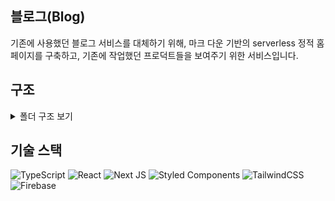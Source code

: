 ## 블로그(Blog)

기존에 사용했던 블로그 서비스를 대체하기 위해, 마크 다운 기반의 serverless 정적 홈페이지를 구축하고, 기존에 작업했던 프로덕트들을 보여주기 위한 서비스입니다.

## 구조

<details>
  <summary>폴더 구조 보기</summary>

```
src
┣ api
┃ ┣ feeback.ts
┃ ┣ instance.ts
┃ ┣ post.ts
┃ ┗ posts.ts
┣ components
┃ ┣ common
┃ ┃ ┣ Button
┃ ┃ ┃ ┣ Button.tsx
┃ ┃ ┃ ┗ index.ts
┃ ┃ ┣ DeferredComponent
┃ ┃ ┃ ┣ DefferredComponent.tsx
┃ ┃ ┃ ┗ index.tsx
┃ ┃ ┣ FadeInUp
┃ ┃ ┃ ┣ FadeInUp.module.css
┃ ┃ ┃ ┣ FadeInUp.tsx
┃ ┃ ┃ ┗ index.ts
┃ ┃ ┣ Footer
┃ ┃ ┃ ┣ Footer.tsx
┃ ┃ ┃ ┗ index.ts
┃ ┃ ┣ Input
┃ ┃ ┃ ┣ index.tsx
┃ ┃ ┃ ┣ Input.stories.tsx
┃ ┃ ┃ ┗ Input.tsx
┃ ┃ ┣ Modal
┃ ┃ ┃ ┣ index.ts
┃ ┃ ┃ ┣ Modal.module.scss
┃ ┃ ┃ ┣ Modal.tsx
┃ ┃ ┃ ┣ ModalContext.tsx
┃ ┃ ┃ ┗ useModal.ts
┃ ┃ ┣ Portal
┃ ┃ ┃ ┣ index.ts
┃ ┃ ┃ ┗ Portal.tsx
┃ ┃ ┣ Skeleton
┃ ┃ ┃ ┣ index.ts
┃ ┃ ┃ ┣ Skeleton.tsx
┃ ┃ ┃ ┗ SkeletonTexts.tsx
┃ ┃ ┣ TextArea
┃ ┃ ┃ ┣ index.ts
┃ ┃ ┃ ┗ TextArea.tsx
┃ ┃ ┣ Tooltip.tsx
┃ ┃ ┗ WithTooltip.tsx
┃ ┣ icons
┃ ┃ ┣ BlogIcon.tsx
┃ ┃ ┣ GithubIcon.tsx
┃ ┃ ┣ Icon.tsx
┃ ┃ ┣ index.ts
┃ ┃ ┣ MailIcon.tsx
┃ ┃ ┣ PortfolioIcon.tsx
┃ ┃ ┣ ProjectIcon.tsx
┃ ┃ ┗ WebIcon.tsx
┃ ┣ layouts
┃ ┃ ┣ ArticleLayout.tsx
┃ ┃ ┣ ContentLayout.tsx
┃ ┃ ┣ ExperienceLayout.module.css
┃ ┃ ┣ ExperienceLayout.tsx
┃ ┃ ┗ GlobalLayout.tsx
┃ ┣ Main
┃ ┃ ┣ LinkButton.tsx
┃ ┃ ┣ MoreSection.tsx
┃ ┃ ┣ Slider.module.css
┃ ┃ ┗ Slider.tsx
┃ ┣ NavigationBar
┃ ┃ ┣ index.ts
┃ ┃ ┣ NavigationBar.module.scss
┃ ┃ ┗ NavigationBar.tsx
┃ ┣ Post
┃ ┃ ┣ Comments.tsx
┃ ┃ ┣ index.ts
┃ ┃ ┣ ItemSkeleton.tsx
┃ ┃ ┣ ListItem.tsx
┃ ┃ ┣ MarkdownComponents.tsx
┃ ┃ ┣ Post.module.scss
┃ ┃ ┣ Post.tsx
┃ ┃ ┣ PostContent.tsx
┃ ┃ ┣ PostSkeleton.tsx
┃ ┃ ┣ PostTitle.tsx
┃ ┃ ┗ SyntaxHighlighter.tsx
┃ ┗ Resume
┃ ┃ ┣ Activities
┃ ┃ ┃ ┣ Activities.tsx
┃ ┃ ┃ ┗ index.ts
┃ ┃ ┣ ContentTemplate
┃ ┃ ┃ ┣ ContentTemplate.tsx
┃ ┃ ┃ ┣ index.ts
┃ ┃ ┃ ┣ OtherLinks.tsx
┃ ┃ ┃ ┣ PersonalInfo.tsx
┃ ┃ ┃ ┣ SkillButton.module.scss
┃ ┃ ┃ ┣ SkillButton.tsx
┃ ┃ ┃ ┣ Skills.module.scss
┃ ┃ ┃ ┗ Skills.tsx
┃ ┃ ┣ Educations
┃ ┃ ┃ ┣ Educations.tsx
┃ ┃ ┃ ┗ index.ts
┃ ┃ ┣ Hobbies
┃ ┃ ┃ ┣ Hobbies.tsx
┃ ┃ ┃ ┣ Hobby.tsx
┃ ┃ ┃ ┗ index.ts
┃ ┃ ┣ Introduction
┃ ┃ ┃ ┣ index.ts
┃ ┃ ┃ ┗ Introduction.tsx
┃ ┃ ┣ Projects
┃ ┃ ┃ ┣ index.ts
┃ ┃ ┃ ┗ Projects.tsx
┃ ┃ ┣ index.ts
┃ ┃ ┣ PersonalInfo.tsx
┃ ┃ ┗ Resume.tsx
┣ data
┃ ┣ activities.ts
┃ ┣ educations.ts
┃ ┣ hobbies.ts
┃ ┣ projects.ts
┃ ┗ skills.ts
┣ hooks
┃ ┗ common
┃ ┃ ┣ useClickAway
┃ ┃ ┃ ┣ index.ts
┃ ┃ ┃ ┗ useClickAway.ts
┃ ┃ ┣ useIntersection
┃ ┃ ┃ ┣ index.ts
┃ ┃ ┃ ┗ useIntersection.ts
┃ ┃ ┣ useInterval
┃ ┃ ┃ ┣ index.ts
┃ ┃ ┃ ┣ useInterval.ts
┃ ┃ ┃ ┗ useIntervalFn.ts
┃ ┃ ┗ useLoading
┃ ┃ ┃ ┣ index.ts
┃ ┃ ┃ ┗ useLoading.ts
┣ models
┃ ┣ Feeback.ts
┃ ┣ Post.ts
┃ ┗ Resume.ts
┣ pages
┃ ┣ api
┃ ┃ ┗ hello.ts
┃ ┣ feedback
┃ ┃ ┗ index.tsx
┃ ┣ posts
┃ ┃ ┣ index.tsx
┃ ┃ ┗ [id].tsx
┃ ┣ test
┃ ┃ ┗ index.tsx
┃ ┣ index.tsx
┃ ┣ _app.tsx
┃ ┗ _document.tsx
┣ services
┃ ┣ firebase
┃ ┃ ┗ index.ts
┃ ┗ post
┃ ┃ ┣ index.ts
┃ ┃ ┗ postService.ts
┗ styles
┃ ┣ fonts
┃ ┃ ┣ Pretendard-Black.subset.woff
┃ ┃ ┣ Pretendard-Black.woff2
┃ ┃ ┣ Pretendard-Bold.subset.woff
┃ ┃ ┣ Pretendard-Bold.woff2
┃ ┃ ┣ Pretendard-ExtraBold.subset.woff
┃ ┃ ┣ Pretendard-ExtraBold.woff2
┃ ┃ ┣ Pretendard-ExtraLight.subset.woff
┃ ┃ ┣ Pretendard-ExtraLight.woff2
┃ ┃ ┣ Pretendard-Light.subset.woff
┃ ┃ ┣ Pretendard-Light.woff2
┃ ┃ ┣ Pretendard-Medium.subset.woff
┃ ┃ ┣ Pretendard-Medium.woff2
┃ ┃ ┣ Pretendard-Regular.subset.woff
┃ ┃ ┣ Pretendard-Regular.woff2
┃ ┃ ┣ Pretendard-SemiBold.subset.woff
┃ ┃ ┣ Pretendard-SemiBold.woff2
┃ ┃ ┣ Pretendard-Thin.subset.woff
┃ ┃ ┣ Pretendard-Thin.woff2
┃ ┃ ┗ Pretendard.ts
┃ ┣ globals.css
┃ ┗ Home.module.css
```

</details>

## 기술 스택

![TypeScript](https://img.shields.io/badge/typescript-%23007ACC.svg?style=for-the-badge&logo=typescript&logoColor=white)
![React](https://img.shields.io/badge/react-%2320232a.svg?style=for-the-badge&logo=react&logoColor=%2361DAFB)
![Next JS](https://img.shields.io/badge/Next-black?style=for-the-badge&logo=next.js&logoColor=white)
![Styled Components](https://img.shields.io/badge/styled--components-DB7093?style=for-the-badge&logo=styled-components&logoColor=white)
![TailwindCSS](https://img.shields.io/badge/tailwindcss-%2338B2AC.svg?style=for-the-badge&logo=tailwind-css&logoColor=white)
![Firebase](https://img.shields.io/badge/Firebase-039BE5?style=for-the-badge&logo=Firebase&logoColor=white)
